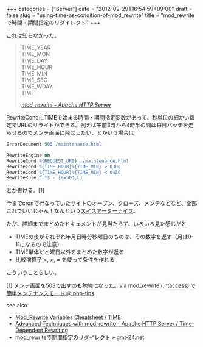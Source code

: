 +++
categories = ["Server"]
date = "2012-02-29T16:54:59+09:00"
draft = false
slug = "using-time-as-condition-of-mod_rewrite"
title = "mod_rewriteで時間・期間指定のリダイレクト"
+++

これは知らなかった。

<blockquote class="blockquote">
  <p class="m-b-0">
	TIME_YEAR<br>
	TIME_MON<br>
	TIME_DAY<br>
	TIME_HOUR<br>
	TIME_MIN<br>
	TIME_SEC<br>
	TIME_WDAY<br>
	TIME<br>
  </p>
  <footer class="blockquote-footer"><cite title=""><a href="http://httpd.apache.org/docs/2.2/mod/mod_rewrite.html">mod_rewrite - Apache HTTP Server</a></cite></footer>
</blockquote>

RewriteCondにTIMEで始まる時間・期間指定変数があって、秒単位の細かい指定でURLのリライトができる。例えば午前3時から4時半の間は毎日バッチを走らせるのでメンテ画面に飛ばしたい、とかいう場合は

```apache
ErrorDocument 503 /maintenance.html

RewriteEngine on
RewriteCond %{REQUEST_URI} !/maintenance.html
RewriteCond %{TIME_HOUR}%{TIME_MIN} > 0300
RewriteCond %{TIME_HOUR}%{TIME_MIN} < 0430
RewriteRule ^.*$ - [R=503,L]
```
とか書ける。[1]

今までcronで行なっていたサイトのオープン、クローズ、メンテなどなど、全部これでいいじゃん！なんという[スイスアーミーナイフ](http://net-newbie.com/trans/mod_rewrite.html)。

ただ、詳細までまとめたドキュメントが見当たらず、いろいろ見た感じだと

- TIMEの後がそれぞれ年月日時分秒曜日のものは、その数字を返す（月は0-11になるので注意）
- TIME単体だと曜日以外をまとめた数字が返る
- 比較演算子 <, >, = を使って条件を作れる

こういうことらしい。

[1] メンテ画面を503で出すのも勉強になった。via [mod_rewrite (.htaccess) で簡単メンテナンスモード @ php-tips](http://php-tips.com/server/2011/05/mod_rewrite-htaccess-maintenance)

see also

- [Mod_Rewrite Variables Cheatsheet / TIME](http://www.askapache.com/htaccess/mod_rewrite-variables-cheatsheet.html#TIME)
- [Advanced Techniques with mod_rewrite - Apache HTTP Server / Time-Dependent Rewriting](http://httpd.apache.org/docs/2.3/rewrite/advanced.html#time-dependent)
- [mod_rewriteで期間指定のリダイレクト » gmt-24.net](http://gmt-24.net/archives/348)
